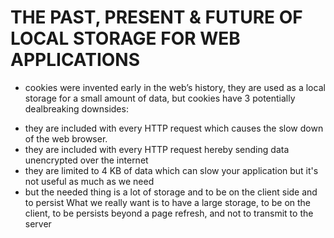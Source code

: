 # THE PAST, PRESENT & FUTURE OF LOCAL STORAGE FOR WEB APPLICATIONS
- cookies were invented early in the web’s history, they are used as a local storage for a small amount of data, but cookies have 3 potentially dealbreaking downsides:
* they are included with every HTTP request which causes the slow down of the web browser.
* they are included with every HTTP request hereby sending data unencrypted over the internet 
* they are limited to 4 KB of data which can slow your application but it's not useful as much as we need
 * but the needed thing is a lot of storage and to be on the client side and to persist 
 What we really want is to have a large storage, to be on the client, to be persists beyond a page refresh, and not to transmit to the server

